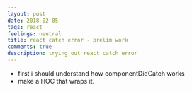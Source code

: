 ```yaml
---
layout: post
date: 2018-02-05
tags: react
feelings: neutral
title: react catch error - prelim work
comments: true
description: trying out react catch error
---
```



- first i should understand how componentDidCatch works
- make a HOC that wraps it.
